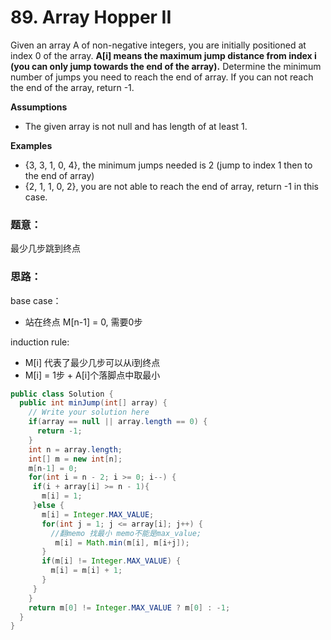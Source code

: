 # 89. Array Hopper II



Given an array A of non-negative integers, you are initially positioned at index 0 of the array. **A\[i\] means the maximum jump distance from index i \(you can only jump towards the end of the array\).** Determine the minimum number of jumps you need to reach the end of array. If you can not reach the end of the array, return -1.

**Assumptions**

* The given array is not null and has length of at least 1.

**Examples**

* {3, 3, 1, 0, 4}, the minimum jumps needed is 2 \(jump to index 1 then to the end of array\)
* {2, 1, 1, 0, 2}, you are not able to reach the end of array, return -1 in this case.

### 题意：

最少几步跳到终点

### 思路：

base case：

* 站在终点 M\[n-1\] = 0, 需要0步

induction rule:

* M\[i\] 代表了最少几步可以从i到终点
* M\[i\] = 1步 + A\[i\]个落脚点中取最小

```java
public class Solution {
  public int minJump(int[] array) {
    // Write your solution here
    if(array == null || array.length == 0) {
      return -1;
    }
    int n = array.length;
    int[] m = new int[n];
    m[n-1] = 0;
    for(int i = n - 2; i >= 0; i--) {
     if(i + array[i] >= n - 1){
       m[i] = 1;
     }else {
       m[i] = Integer.MAX_VALUE;
       for(int j = 1; j <= array[i]; j++) {
         //翻memo 找最小 memo不能是max_value;
          m[i] = Math.min(m[i], m[i+j]);
       }
       if(m[i] != Integer.MAX_VALUE) {
         m[i] = m[i] + 1;
       }
     }
    }
    return m[0] != Integer.MAX_VALUE ? m[0] : -1;
  }
}

```

